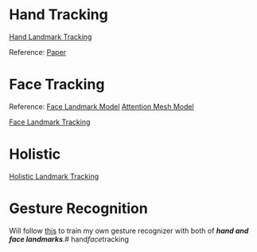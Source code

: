 # Hand Tracking
[Hand Landmark Tracking](https://developers.google.com/mediapipe/solutions/vision/hand_landmarker)

Reference:
[Paper](https://arxiv.org/abs/2006.10214)

# Face Tracking

Reference:
[Face Landmark Model](https://arxiv.org/abs/1907.06724)
[Attention Mesh Model](https://arxiv.org/abs/2006.10962)

[Face Landmark Tracking](https://developers.google.com/mediapipe/solutions/vision/face_landmarker)

# Holistic
[Holistic Landmark Tracking](https://developers.google.com/mediapipe/solutions/vision/holistic_landmarker)

# Gesture Recognition
Will follow [this](https://github.com/googlesamples/mediapipe/blob/main/tutorials/gesture_recognizer/WiMLS_2022_MediaPipe_Gesture_Recognizer_Walkthrough.ipynb) to train my own gesture recognizer with both of ***hand and face landmarks***.#   h a n d _ f a c e _ t r a c k i n g  
 